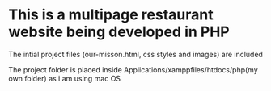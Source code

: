 # This is a multipage restaurant website being developed in PHP
<p> The intial project files (our-misson.html, css styles and images) are included</p>
<p> The project folder is placed inside Applications/xamppfiles/htdocs/php(my own folder) as i am using mac OS 